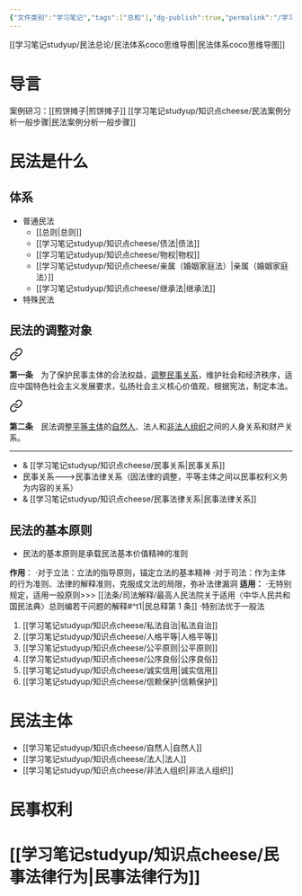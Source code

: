 ```yaml
---
{"文件类别":"学习笔记","tags":["总和"],"dg-publish":true,"permalink":"/学习笔记studyup/民法总论/民总coco/","dgPassFrontmatter":true,"created":"2024-06-28T14:29:10.587+08:00","updated":"2024-10-11T15:10:34.336+08:00"}
---
```


[[学习笔记studyup/民法总论/民法体系coco思维导图\|民法体系coco思维导图]]
# 导言
案例研习：[[煎饼摊子\|煎饼摊子]]
[[学习笔记studyup/知识点cheese/民法案例分析一般步骤\|民法案例分析一般步骤]]

# 民法是什么

## 体系
- 普通民法
	- [[总则\|总则]]
	- [[学习笔记studyup/知识点cheese/债法\|债法]]
	- [[学习笔记studyup/知识点cheese/物权\|物权]]
	- [[学习笔记studyup/知识点cheese/亲属（婚姻家庭法）\|亲属（婚姻家庭法）]]
	- [[学习笔记studyup/知识点cheese/继承法\|继承法]]
- 特殊民法
## 民法的调整对象 

<div class="transclusion internal-embed is-loaded"><a class="markdown-embed-link" href="////#t1" aria-label="Open link"><svg xmlns="http://www.w3.org/2000/svg" width="24" height="24" viewBox="0 0 24 24" fill="none" stroke="currentColor" stroke-width="2" stroke-linecap="round" stroke-linejoin="round" class="svg-icon lucide-link"><path d="M10 13a5 5 0 0 0 7.54.54l3-3a5 5 0 0 0-7.07-7.07l-1.72 1.71"></path><path d="M14 11a5 5 0 0 0-7.54-.54l-3 3a5 5 0 0 0 7.07 7.07l1.71-1.71"></path></svg></a><div class="markdown-embed">



**第一条**　为了保护民事主体的合法权益，<u>调整民事关系</u>，维护社会和经济秩序，适应中国特色社会主义发展要求，弘扬社会主义核心价值观，根据宪法，制定本法。 

</div></div>


<div class="transclusion internal-embed is-loaded"><a class="markdown-embed-link" href="////#t2" aria-label="Open link"><svg xmlns="http://www.w3.org/2000/svg" width="24" height="24" viewBox="0 0 24 24" fill="none" stroke="currentColor" stroke-width="2" stroke-linecap="round" stroke-linejoin="round" class="svg-icon lucide-link"><path d="M10 13a5 5 0 0 0 7.54.54l3-3a5 5 0 0 0-7.07-7.07l-1.72 1.71"></path><path d="M14 11a5 5 0 0 0-7.54-.54l-3 3a5 5 0 0 0 7.07 7.07l1.71-1.71"></path></svg></a><div class="markdown-embed">



**第二条**　民法调整<u>平等主体</u>的<u>自然人</u>、法人和<u>非法人组织</u>之间的人身关系和财产关系。 

</div></div>


---

- & [[学习笔记studyup/知识点cheese/民事关系\|民事关系]]
- 民事关系--->民事法律关系（因法律的调整，平等主体之间以民事权利义务为内容的关系）
- & [[学习笔记studyup/知识点cheese/民事法律关系\|民事法律关系]]


## 民法的基本原则
- 民法的基本原则是承载民法基本价值精神的准则

**作用**：
·对于立法：立法的指导原则，锚定立法的基本精神
·对于司法：作为主体的行为准则、法律的解释准则，克服成文法的局限，弥补法律漏洞
**适用：**
·无特别规定，适用一般原则>>> [[法条/司法解释/最高人民法院关于适用〈中华人民共和国民法典〉总则编若干问题的解释#^t1\|民总释第 1 条]]
·特别法优于一般法

1. [[学习笔记studyup/知识点cheese/私法自治\|私法自治]]
2. [[学习笔记studyup/知识点cheese/人格平等\|人格平等]]
3. [[学习笔记studyup/知识点cheese/公平原则\|公平原则]]
4. [[学习笔记studyup/知识点cheese/公序良俗\|公序良俗]]
5. [[学习笔记studyup/知识点cheese/诚实信用\|诚实信用]]
6. [[学习笔记studyup/知识点cheese/信赖保护\|信赖保护]]
# 民法主体
- [[学习笔记studyup/知识点cheese/自然人\|自然人]]
- [[学习笔记studyup/知识点cheese/法人\|法人]]
- [[学习笔记studyup/知识点cheese/非法人组织\|非法人组织]]
# 民事权利
# [[学习笔记studyup/知识点cheese/民事法律行为\|民事法律行为]]
